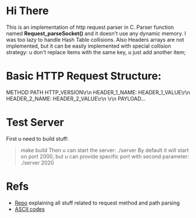 # Hi There
This is an implementation of http request parser in C. Parser function named **Request_parseSocket()** and it doesn't use any dynamic memory.
I was too lazy to handle Hash Table collisions.
Also Headers arrays are not implemented, but it can be easily implemented with special collision strategy: u don't replace items with the same key, u just add another item;

# Basic HTTP Request Structure:
METHOD PATH HTTP_VERSION\r\n
HEADER_1_NAME: HEADER_1_VALUE\r\n
HEADER_2_NAME: HEADER_2_VALUE\r\n
\r\n
PAYLOAD...

# Test Server
First u need to build stuff:
> make build
Then u can start the server:
> ./server
By default it will start on port 2000, but u can provide specific port with second parameter:
> ./server 2020

# Refs
 - [Repo](https://github.com/Astroner/basic-c-http-request-parser) explaining all stuff related to request method and path parsing
 - [ASCII codes](https://www.cs.cmu.edu/~pattis/15-1XX/common/handouts/ascii.html)